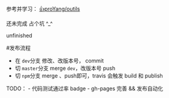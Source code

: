 参考并学习： [👍proYang/outils](https://github.com/proYang/outils)

还未完成 占个坑 ^_^

unfinished


#发布流程
- 在 `dev`分支 修改、改版本号， commit
- 切 `master`分支 merge `dev`，改版本号 push
- 切 `npm`分支 merge 、push即可，travis 会触发 build 和 publish




TODO：
    - 代码测试通过率 badge
    - gh-pages 完善 && 发布自动化
